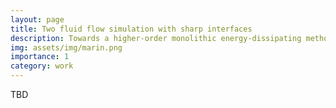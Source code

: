 ```yaml
---
layout: page
title: Two fluid flow simulation with sharp interfaces
description: Towards a higher-order monolithic energy-dissipating methodology
img: assets/img/marin.png
importance: 1
category: work
---
```


TBD
